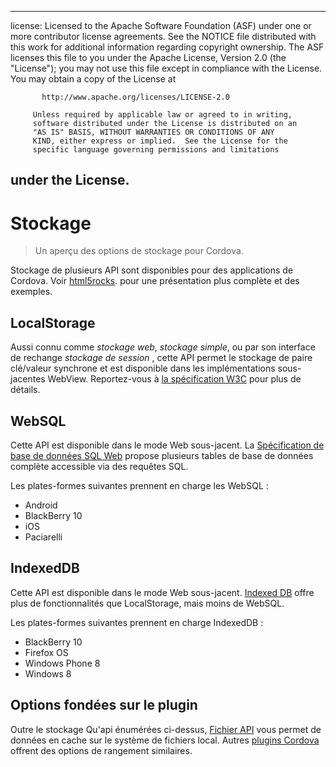 * * *

license: Licensed to the Apache Software Foundation (ASF) under one or more contributor license agreements. See the NOTICE file distributed with this work for additional information regarding copyright ownership. The ASF licenses this file to you under the Apache License, Version 2.0 (the "License"); you may not use this file except in compliance with the License. You may obtain a copy of the License at

           http://www.apache.org/licenses/LICENSE-2.0
    
         Unless required by applicable law or agreed to in writing,
         software distributed under the License is distributed on an
         "AS IS" BASIS, WITHOUT WARRANTIES OR CONDITIONS OF ANY
         KIND, either express or implied.  See the License for the
         specific language governing permissions and limitations
    

## under the License.

# Stockage

> Un aperçu des options de stockage pour Cordova.

Stockage de plusieurs API sont disponibles pour des applications de Cordova. Voir [html5rocks][1]. pour une présentation plus complète et des exemples.

 [1]: http://www.html5rocks.com/en/features/storage

## LocalStorage

Aussi connu comme *stockage web*, *stockage simple*, ou par son interface de rechange *stockage de session* , cette API permet le stockage de paire clé/valeur synchrone et est disponible dans les implémentations sous-jacentes WebView. Reportez-vous à [la spécification W3C][2] pour plus de détails.

 [2]: http://www.w3.org/TR/webstorage/

## WebSQL

Cette API est disponible dans le mode Web sous-jacent. La [Spécification de base de données SQL Web][3] propose plusieurs tables de base de données complète accessible via des requêtes SQL.

 [3]: http://dev.w3.org/html5/webdatabase/

Les plates-formes suivantes prennent en charge les WebSQL :

*   Android
*   BlackBerry 10
*   iOS
*   Paciarelli

## IndexedDB

Cette API est disponible dans le mode Web sous-jacent. [Indexed DB][4] offre plus de fonctionnalités que LocalStorage, mais moins de WebSQL.

 [4]: http://www.w3.org/TR/IndexedDB/

Les plates-formes suivantes prennent en charge IndexedDB :

*   BlackBerry 10
*   Firefox OS
*   Windows Phone 8
*   Windows 8

## Options fondées sur le plugin

Outre le stockage Qu'api énumérées ci-dessus, [Fichier API][5] vous permet de données en cache sur le système de fichiers local. Autres [plugins Cordova][6] offrent des options de rangement similaires.

 [5]: https://github.com/apache/cordova-plugin-file/blob/master/doc/index.md
 [6]: http://plugins.cordova.io/